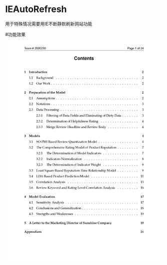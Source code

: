 # IEAutoRefresh
用于特殊情况需要用IE不断静默刷新网站功能

#功能效果
![contents](https://github.com/RGNil/2020MCM_paper/raw/master/contents.png)
